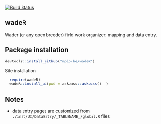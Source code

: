 [![Build Status](https://travis-ci.org/mpio-be/wadeR.svg?branch=master)](https://travis-ci.org/mpio-be/wadeR)

wadeR
------------
Wader (or any open breeder) field work organizer: mapping and data entry. 

Package installation
------------

``` r
devtools::install_github("mpio-be/wadeR")
```

Site installation
``` r
  require(wadeR)
  wadeR::install_ui(pwd = askpass::askpass()  )
```

Notes
------------
 - data entry pages are customized from `./inst/UI/DataEntry/_TABLENAME_/global.R` files
 

 